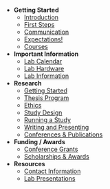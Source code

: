 - **Getting Started**
    - [Introduction](introduction/intro)
    - [First Steps](introduction/prep)
    - [Communication](introduction/slack)
    - [Expectations!](introduction/expectations)
    - [Courses](introduction/courses)
- **Important Information**
    - [Lab Calendar](important_info/labcalendar)
    - [Lab Hardware](important_info/hardware)
    - [Lab Information](important_info/useful)
- **Research**
    - [Getting Started](research/startresearch)
    - [Thesis Program](research/thesis)
    - [Ethics](research/ethics)
    - [Study Design](research/studydesign)
    - [Running a Study](research/runningstudy)
    - [Writing and Presenting](research/writing_presenting)
    - [Conferences & Publications](research/publications)
- **Funding / Awards**
    - [Conference Grants](funding_awards/conferencegrants)
    - [Scholarships & Awards](funding_awards/scholarships)
- **Resources**
    - [Contact Information](resources/contactinfo)
    - [Lab Presentations](resources/pastpresentations)